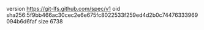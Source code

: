 version https://git-lfs.github.com/spec/v1
oid sha256:5f9bb466ac30cec2e6e675fc8022533f259ed4d2b0c74476333969094b6d6faf
size 6738
